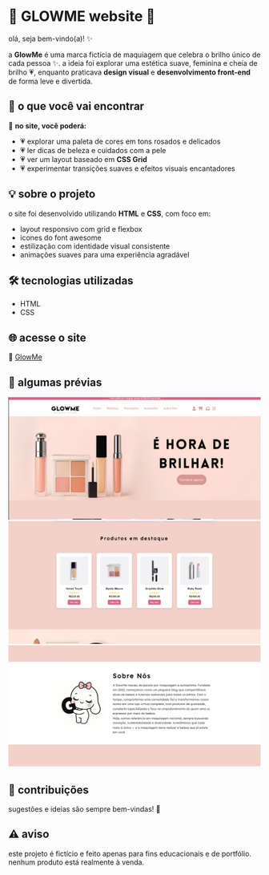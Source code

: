 # 💖 GLOWME website 💖

olá, seja bem-vindo(a)! ✨

a **GlowMe** é uma marca fictícia de maquiagem que celebra o brilho único de cada pessoa ✨. a ideia foi explorar uma estética suave, feminina e cheia de brilho 💗, enquanto praticava **design visual** e **desenvolvimento front-end** de forma leve e divertida.


## 💭 o que você vai encontrar

📝 **no site, você poderá:**

* 💗 explorar uma paleta de cores em tons rosados e delicados
* 💗 ler dicas de beleza e cuidados com a pele
* 💗 ver um layout baseado em **CSS Grid**
* 💗 experimentar transições suaves e efeitos visuais encantadores


## 💡 sobre o projeto

o site foi desenvolvido utilizando **HTML** e **CSS**, com foco em:

* layout responsivo com grid e flexbox
* icones do font awesome
* estilização com identidade visual consistente
* animações suaves para uma experiência agradável


## 🛠️ tecnologias utilizadas

* HTML
* CSS


## 🌐 acesse o site

🔗 [GlowMe](https://scriptlver.github.io/glowme/)


## 📸 algumas prévias

![screenshot 1](/assets/img/print1.png)
![screenshot 2](/assets/img/print2.png)
![screenshot 3](/assets/img/print3.png)


## 🤝 contribuições

sugestões e ideias são sempre bem-vindas! 🌷


## ⚠️ aviso

este projeto é fictício e feito apenas para fins educacionais e de portfólio. nenhum produto está realmente à venda.

